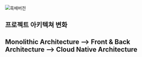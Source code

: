 ![흑배버전](https://user-images.githubusercontent.com/108928206/229450334-efafc04d-5ad3-4dae-9b67-3fe9f6da3db5.png)

## 프로젝트 아키텍쳐 변화
## Monolithic Architecture --> Front & Back Architecture --> Cloud Native Architecture

